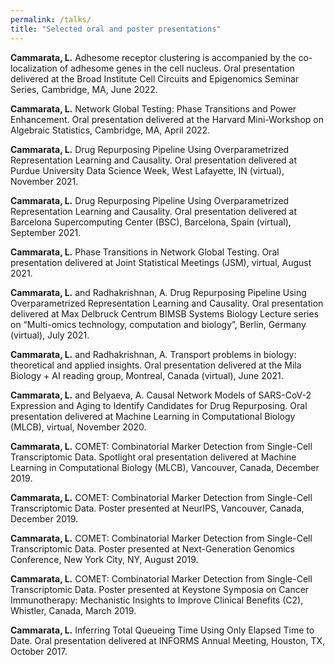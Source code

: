 ```yaml
---
permalink: /talks/
title: "Selected oral and poster presentations"
---
```


**Cammarata, L.** Adhesome receptor clustering is accompanied by the co-localization of adhesome genes in the cell nucleus. Oral presentation delivered at the Broad Institute Cell Circuits and Epigenomics Seminar Series, Cambridge, MA, June 2022.

**Cammarata, L.** Network Global Testing: Phase Transitions and Power Enhancement. Oral presentation delivered at the Harvard Mini-Workshop on Algebraic Statistics, Cambridge, MA, April 2022.

**Cammarata, L.** Drug Repurposing Pipeline Using Overparametrized Representation Learning and Causality. Oral presentation delivered at Purdue University Data Science Week, West Lafayette, IN (virtual), November 2021.

**Cammarata, L.** Drug Repurposing Pipeline Using Overparametrized Representation Learning and Causality. Oral presentation delivered at Barcelona Supercomputing Center (BSC), Barcelona, Spain (virtual), September 2021.

**Cammarata, L.** Phase Transitions in Network Global Testing. Oral presentation delivered at Joint Statistical Meetings (JSM), virtual, August 2021.

**Cammarata, L.** and Radhakrishnan, A. Drug Repurposing Pipeline Using Overparametrized Representation Learning and Causality. Oral presentation delivered at Max Delbruck Centrum BIMSB Systems Biology Lecture series on “Multi-omics technology, computation and biology”, Berlin, Germany (virtual), July 2021.

**Cammarata, L.** and Radhakrishnan, A. Transport problems in biology: theoretical and applied insights. Oral presentation delivered at the Mila Biology + AI reading group, Montreal, Canada (virtual), June 2021.

**Cammarata, L.** and Belyaeva, A. Causal Network Models of SARS-CoV-2 Expression and Aging to Identify Candidates for Drug Repurposing. Oral presentation delivered at Machine Learning in Computational Biology (MLCB), virtual, November 2020.

**Cammarata, L.** COMET: Combinatorial Marker Detection from Single-Cell Transcriptomic Data. Spotlight oral presentation delivered at Machine Learning in Computational Biology (MLCB), Vancouver, Canada, December 2019.

**Cammarata, L.** COMET: Combinatorial Marker Detection from Single-Cell Transcriptomic Data. Poster presented at NeurIPS, Vancouver, Canada, December 2019.

**Cammarata, L.** COMET: Combinatorial Marker Detection from Single-Cell Transcriptomic Data. Poster presented at Next-Generation Genomics Conference, New York City, NY, August 2019.

**Cammarata, L.** COMET: Combinatorial Marker Detection from Single-Cell Transcriptomic Data. Poster presented at Keystone Symposia on Cancer Immunotherapy: Mechanistic Insights to Improve Clinical Benefits (C2), Whistler, Canada, March 2019.

**Cammarata, L.** Inferring Total Queueing Time Using Only Elapsed Time to Date. Oral presentation delivered at INFORMS Annual Meeting, Houston, TX, October 2017.
